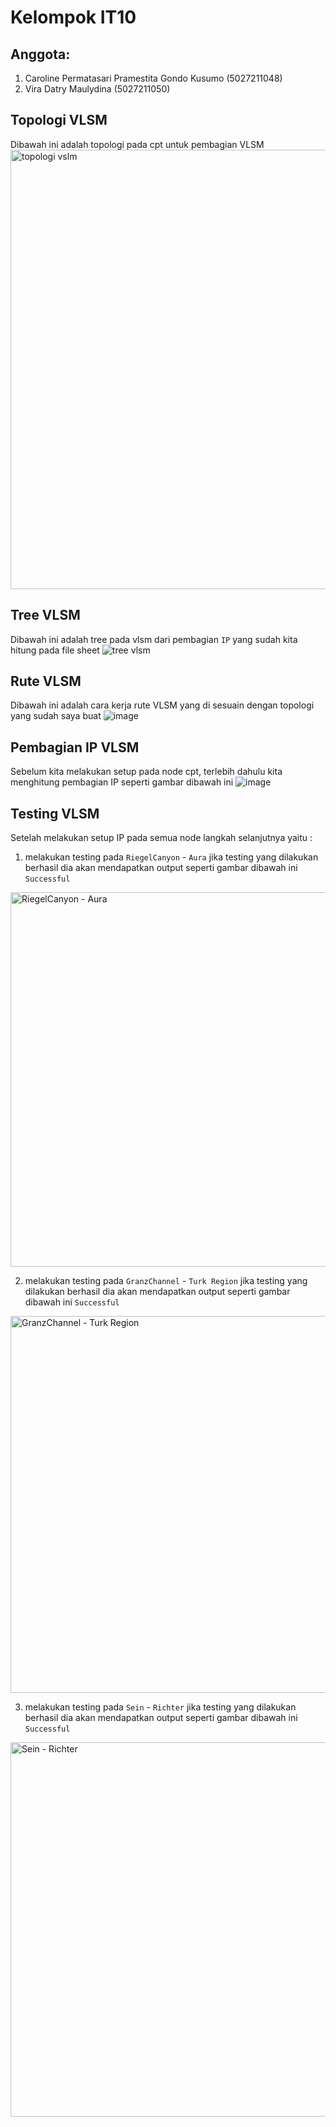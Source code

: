 # Kelompok IT10 #

## Anggota: ##
1. Caroline Permatasari Pramestita Gondo Kusumo (5027211048)
2. Vira Datry Maulydina (5027211050)

## Topologi VLSM ##
Dibawah ini adalah topologi pada cpt untuk pembagian VLSM
<img width="703" alt="topologi vslm" src="https://github.com/viradatry/Jarkom-Modul-4-IT10-2023/assets/113564685/e1b066f6-94c6-4f28-9b36-e61bbd50bf8d">

## Tree VLSM ##
Dibawah ini adalah tree pada vlsm dari pembagian `IP` yang sudah kita hitung pada file sheet
![tree vlsm](https://github.com/viradatry/Jarkom-Modul-4-IT10-2023/assets/113564685/57ffd6cd-0c60-44aa-a79b-19614eace495)

## Rute VLSM ##
Dibawah ini adalah cara kerja rute VLSM yang di sesuain dengan topologi yang sudah saya buat 
![image](https://github.com/viradatry/Jarkom-Modul-4-IT10-2023/assets/113564685/23032a1e-cd37-4385-8c00-100940199111)

## Pembagian IP VLSM ##
Sebelum kita melakukan setup pada node cpt, terlebih dahulu kita menghitung pembagian IP seperti gambar dibawah ini
![image](https://github.com/viradatry/Jarkom-Modul-4-IT10-2023/assets/113564685/a52481dd-fe34-40bd-9337-586ad36f4284)

## Testing VLSM ##
Setelah melakukan setup IP pada semua node langkah selanjutnya yaitu :

1. melakukan testing pada `RiegelCanyon` - `Aura` jika testing yang dilakukan berhasil dia akan mendapatkan output seperti gambar dibawah ini `Successful`

<img width="599" alt="RiegelCanyon - Aura" src="https://github.com/viradatry/Jarkom-Modul-4-IT10-2023/assets/113564685/2992f32c-f61a-4d6c-89e9-0bdd8b77145d">

2. melakukan testing pada `GranzChannel` - `Turk Region` jika testing yang dilakukan berhasil dia akan mendapatkan output seperti gambar dibawah ini `Successful`
<img width="603" alt="GranzChannel - Turk Region" src="https://github.com/viradatry/Jarkom-Modul-4-IT10-2023/assets/113564685/3c92b8d5-67fc-4ba1-9365-172e0ab93690">

3. melakukan testing pada `Sein` - `Richter` jika testing yang dilakukan berhasil dia akan mendapatkan output seperti gambar dibawah ini `Successful`
<img width="599" alt="Sein - Richter" src="https://github.com/viradatry/Jarkom-Modul-4-IT10-2023/assets/113564685/606f5497-ecc7-4471-8cbe-98b7483ea213">


